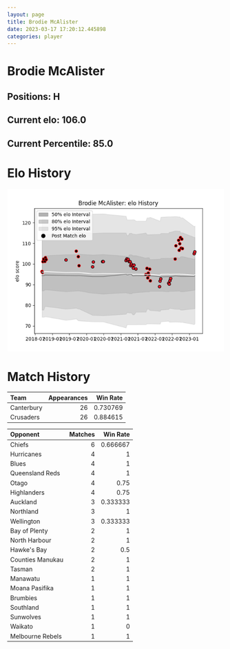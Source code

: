```yaml
---  
layout: page  
title: Brodie McAlister  
date: 2023-03-17 17:20:12.445898  
categories: player  
---
```

# Brodie McAlister

## Positions: H

## Current elo: 106.0

## Current Percentile: 85.0

# Elo History


![elo history](history_BrodieMcAlister.png)
# Match History


| Team       |   Appearances |   Win Rate |
|:-----------|--------------:|-----------:|
| Canterbury |            26 |   0.730769 |
| Crusaders  |            26 |   0.884615 |

| Opponent         |   Matches |   Win Rate |
|:-----------------|----------:|-----------:|
| Chiefs           |         6 |   0.666667 |
| Hurricanes       |         4 |   1        |
| Blues            |         4 |   1        |
| Queensland Reds  |         4 |   1        |
| Otago            |         4 |   0.75     |
| Highlanders      |         4 |   0.75     |
| Auckland         |         3 |   0.333333 |
| Northland        |         3 |   1        |
| Wellington       |         3 |   0.333333 |
| Bay of Plenty    |         2 |   1        |
| North Harbour    |         2 |   1        |
| Hawke's Bay      |         2 |   0.5      |
| Counties Manukau |         2 |   1        |
| Tasman           |         2 |   1        |
| Manawatu         |         1 |   1        |
| Moana Pasifika   |         1 |   1        |
| Brumbies         |         1 |   1        |
| Southland        |         1 |   1        |
| Sunwolves        |         1 |   1        |
| Waikato          |         1 |   0        |
| Melbourne Rebels |         1 |   1        |